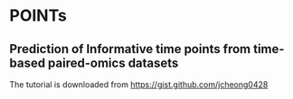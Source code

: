 # POINTs
## Prediction of Informative time points from time-based paired-omics datasets

The tutorial is downloaded from https://gist.github.com/jcheong0428
